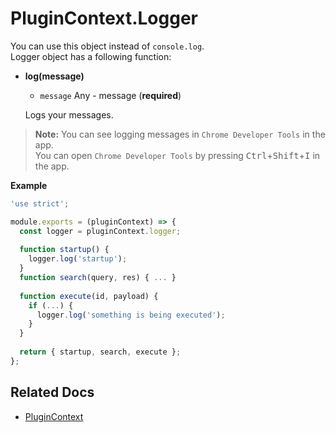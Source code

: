 # PluginContext.Logger
You can use this object instead of `console.log`.   
Logger object has a following function:
* **log(message)**
  - `message` Any - message (**required**)

  Logs your messages.  

>**Note:** You can see logging messages in `Chrome Developer Tools` in the app.  
>You can open `Chrome Developer Tools` by pressing <kbd>Ctrl</kbd>+<kbd>Shift</kbd>+<kbd>I</kbd> in the app.

**Example**
```javascript
'use strict';

module.exports = (pluginContext) => {
  const logger = pluginContext.logger;
  
  function startup() {
    logger.log('startup');
  }
  function search(query, res) { ... }
  
  function execute(id, payload) {
    if (...) {
      logger.log('something is being executed');
    }
  }
  
  return { startup, search, execute };
};
```

## Related Docs
* [PluginContext](plugin-context.md)
